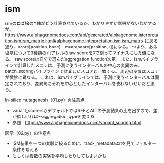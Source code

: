 # ism

ismのロゴ絵のY軸がどう計算されているか、わかりやすい説明がない気がするが、
https://www.alphagenomedocs.com/api/generated/alphagenome.interpretation.ism.ism_matrix.html#alphagenome.interpretation.ism.ism_matrix
にある通り、score[position, base] - mean(score[position, :])になる。
つまり、ある塩基について3種類のaltアレルのraw scoreを3で割ってマイナスにした値になる。
raw scoreは自分で選んだaggregation function次第。
また、ismパイプラインで計算したスコアは、予測に使うインターバルの中心の変異のみ、batch_scoringパイプラインで計算したスコアと一致する。
周辺の変異はスコアが微妙に異なる。
これは、ismパイプラインでは、予測に使うインターバルは固定されており、変異毎にそれを中心としたインターバルを使わないせいだと思う。


In-silico mutagenesis（01.py）の注意点
- variant_scorersがデフォルトではREFとALTの予測結果の比を出すので、差が欲しければ--aggregation_typeを変える
- 参照：https://www.alphagenomedocs.com/variant_scoring.html


図示（02.py）の注意点
- ISM結果を一つの実験に絞るために、track_metadata.txtを見てフィルター条件を考える
- もしくは複数の実験を平均したりしてもよいかも
